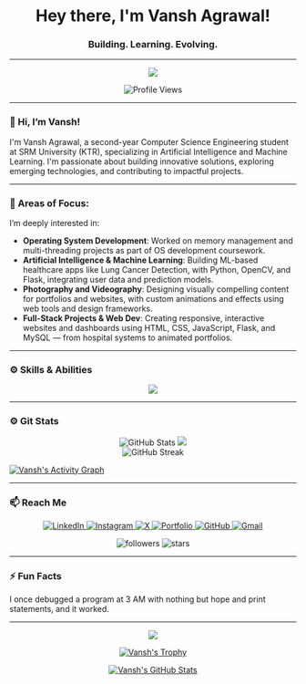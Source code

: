 <h1 align="center">Hey there, I'm Vansh Agrawal! </h1>
<h3 align="center">Building. Learning. Evolving.</h3>

---

<p align="center">
  <img src="https://readme-typing-svg.herokuapp.com?color=2EB2EC&lines=Welcome+to+my+GitHub+profile!;I+am+a+AI/ML+developer.;Let's+collaborate+on+exciting+projects!" />

</p>

<p align = "center">
    <img src="https://komarev.com/ghpvc/?username=vansh070605&label=Profile%20Views&color=0e75b6&style=flat" alt="Profile Views" />
</p>



---

### 🚀 Hi, I’m Vansh!

I'm Vansh Agrawal, a second-year Computer Science Engineering student at SRM University (KTR), specializing in Artificial Intelligence and Machine Learning. I'm passionate about building innovative solutions, exploring emerging technologies, and contributing to impactful projects.

---

### 👀 Areas of Focus:
I’m deeply interested in:

- **Operating System Development**: Worked on memory management and multi-threading projects as part of OS development coursework.
- **Artificial Intelligence & Machine Learning**: Building ML-based healthcare apps like Lung Cancer Detection, with Python, OpenCV, and Flask, integrating user data and prediction models.
- **Photography and Videography**: Designing visually compelling content for portfolios and websites, with custom animations and effects using web tools and design frameworks.
- **Full-Stack Projects & Web Dev**: Creating responsive, interactive websites and dashboards using HTML, CSS, JavaScript, Flask, and MySQL — from hospital systems to animated portfolios.
  
---


### ⚙️ Skills & Abilities

<p align="center">
  <a href="https://skillicons.dev">
    <img src="https://skillicons.dev/icons?i=python,java,c,cpp,html,css,js,mysql,vscode,anaconda,eclipse,mongodb,opencv,git,github,vercel,figma,ps,pr,ae,linux" />
  </a>
</p>


---

### ⚙️ Git Stats

<p align="center">
  <img src="https://gitmystat.vercel.app/user?theme=gold&username=vansh070605" alt="GitHub Stats" />
  <img src="https://gitmystat.vercel.app/top?theme=gold&username=vansh070605&layout=bar"/>
  <br>
  <img src="https://github-readme-streak-stats.herokuapp.com/?user=vansh070605&theme=dark&hide_border=true" alt="GitHub Streak" />
</p>



[![Vansh's Activity Graph](https://github-readme-activity-graph.vercel.app/graph?username=vansh070605&theme=react-dark)](https://github.com/vansh070605)

---

### 📫 Reach Me

<p align="center">
  <a href="https://www.linkedin.com/in/thevanshagrawal/">
    <img src="https://skillicons.dev/icons?i=linkedin" alt="LinkedIn" />
  </a>
  <a href="https://www.instagram.com/thevanshagrawal/">
    <img src="https://skillicons.dev/icons?i=instagram" alt="Instagram" />
  </a>
  <a href="https://x.com/vansh070605/">
    <img src="https://skillicons.dev/icons?i=twitter" alt="X" />
  </a>
  <a href="https://vansh070605.github.io/">
    <img src="https://skillicons.dev/icons?i=actix" alt="Portfolio" />
  </a>
  <a href="https://github.com/vansh070605">
    <img src="https://skillicons.dev/icons?i=github" alt="GitHub" />
  </a>
  <a href="mailto:vansh070605@gmail.com">
    <img src="https://skillicons.dev/icons?i=gmail" alt="Gmail" />
  </a>
  <p align="center">
  <img src="https://img.shields.io/github/followers/vansh070605?color=0D47A1&style=for-the-badge" alt="followers" />
  <img src="https://img.shields.io/github/stars/vansh070605?color=0D47A1&style=for-the-badge" alt="stars" />
</p>
</p>


---

### ⚡ Fun Facts
I once debugged a program at 3 AM with nothing but hope and print statements, and it worked.

---

<p align="center">
  <img src="https://readme-typing-svg.herokuapp.com?color=2EB2EC&lines=Thanks+for+viewing+my+profile!" />
</p>

<p align="center">
  <a href="https://github.com/vansh070605">
    <img src="https://github-profile-trophy.vercel.app/?username=vansh070605&theme=darkhub" alt="Vansh's Trophy" />
  </a>
</p>

<p align="center">
  <a href="https://github.com/vansh070605">
    <img src="https://github-profile-summary-cards.vercel.app/api/cards/profile-details?username=vansh070605&theme=github_dark" alt="Vansh's GitHub Stats" />
  </a>
</p>
